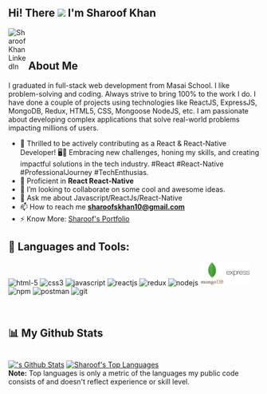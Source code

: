 
<!-- **Sharoof-Khan/Sharoof-Khan** is a ✨ _special_ ✨ repository because its `README.md` (this file) appears on your GitHub profile. -->
## Hi! There  <img src="https://media.giphy.com/media/hvRJCLFzcasrR4ia7z/giphy.gif" width="25px"> I'm Sharoof Khan

<a href="https://www.linkedin.com/in/sharoof-khan-0703/">
  <img align="left" alt="Sharoof Khan LinkedIn" width="40px" src="https://i.ibb.co/sVtt5LX/linkedin.png" />
</a>
<!-- <a href="https://twitter.com/Sharoof_Khan73">
  <img align="left" alt="Sharoof Khan | Twitter" width="40px" src="https://raw.githubusercontent.com/peterthehan/peterthehan/master/assets/twitter.svg" />
</a> -->

<br/>
<br/>


## About Me
I graduated in full-stack web development from Masai School. I like problem-solving and coding. Always strive to bring 100% to the work I do. I have done a couple of projects using technologies like ReactJS, ExpressJS, MongoDB, Redux, HTML5, CSS, Mongoose NodeJS, etc. I am passionate about developing complex applications that solve real-world problems impacting millions of users.


- 🌱 Thrilled to be actively contributing as a React & React-Native Developer! 🖥️💼 Embracing new challenges, honing my skills, and creating impactful solutions in the tech industry. #React #React-Native #ProfessionalJourney #TechEnthusias.
- 🔭 Proficient in **React React-Native**
- 👯 I’m looking to collaborate on some cool and awesome ideas.
- 💬 Ask me about Javascript/ReactJs/React-Native
-  📫 How to reach me **sharoofskhan10@gmail.com**
- ⚡ Know More: <a href="https://portfolio-sharoof-khan.vercel.app//" target = "_blank">Sharoof's Portfolio</a> 

## 🚀 Languages and Tools:

<p align="left"> 
    <img src="https://img.icons8.com/color/48/000000/html-5.png" alt="html-5"/> 
    <img src="https://img.icons8.com/color/48/000000/css3.png" alt="css3"/>
    <img src="https://img.icons8.com/color/48/000000/javascript.png" alt="javascript"/>
    <img src="https://img.icons8.com/officel/80/000000/react.png" alt="reactjs"  width="48" height="48"/>
    <img src="https://img.icons8.com/color/48/000000/redux.png" alt="redux"/>
    <img src="https://img.icons8.com/color/48/000000/nodejs.png" alt="nodejs"/> 
    <img src="https://raw.githubusercontent.com/devicons/devicon/master/icons/mongodb/mongodb-original-wordmark.svg" alt="mongodb" width="48" height="48"/>
    <img src="https://raw.githubusercontent.com/devicons/devicon/master/icons/express/express-original-wordmark.svg" alt="express" width="48" height="48"/>
    <img src="https://img.icons8.com/color/48/000000/npm.png"  alt="npm"/>   
    <img src="https://www.vectorlogo.zone/logos/getpostman/getpostman-icon.svg" alt="postman" width="45" height="45" alt="postman"/>
    <img src="https://img.icons8.com/color/48/000000/git.png" alt="git"/>
    
</p>

<br/>

## 📊 My Github Stats

  <br/>
    <a href="https://github.com/sharoof-khan/"><img alt="'s Github Stats" src="https://github-readme-stats.vercel.app/api?username=sharoof-khan&show_icons=true&count_private=true&theme=react&hide_border=true&bg_color=0D1117" /></a>
  <a href="https://github.com/sharoof-khan/"><img alt="Sharoof's Top Languages" src="https://github-readme-stats.vercel.app/api/top-langs/?username=Sharoof-khan&langs_count=8&count_private=true&layout=compact&theme=react&hide_border=true&bg_color=0D1117" /></a>
  <!-- [![Top Langs](https://github-readme-stats.vercel.app/api/top-langs/?username=sharoof-khan)](https://github.com/sharoof-khan/github-readme-stats) -->
  <!-- <a href = "https://github-readme-stats.vercel.app/api/top-langs/?username=sharoof-khan"(https://github.com/sharoof-khan/github-readme-stats) -->

  <br/>
  <b>Note:</b> Top languages is only a metric of the languages my public code consists of and doesn't reflect experience or skill level.


